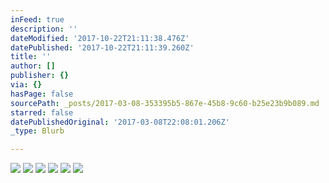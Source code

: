 ```yaml
---
inFeed: true
description: ''
dateModified: '2017-10-22T21:11:38.476Z'
datePublished: '2017-10-22T21:11:39.260Z'
title: ''
author: []
publisher: {}
via: {}
hasPage: false
sourcePath: _posts/2017-03-08-353395b5-867e-45b8-9c60-b25e23b9b089.md
starred: false
datePublishedOriginal: '2017-03-08T22:08:01.206Z'
_type: Blurb

---
```

![](https://the-grid-user-content.s3-us-west-2.amazonaws.com/73cee92b-fcb5-4990-bc7d-e27a796470b5.jpg)
![](https://the-grid-user-content.s3-us-west-2.amazonaws.com/116c9552-2176-4e61-bf96-b5f63d2412c4.jpg)
![](https://the-grid-user-content.s3-us-west-2.amazonaws.com/06b06d1b-b222-4c2d-aaae-d3f172721e0b.jpg)
![](https://the-grid-user-content.s3-us-west-2.amazonaws.com/7dda0e82-5399-4eb3-864f-4ca6b790357f.jpg)
![](https://the-grid-user-content.s3-us-west-2.amazonaws.com/ccfe459d-e0d9-4d1a-8719-76371e69a474.jpg)
![](https://the-grid-user-content.s3-us-west-2.amazonaws.com/97d8f1e3-8c86-4de8-839b-7a8c7ff50efc.jpg)
